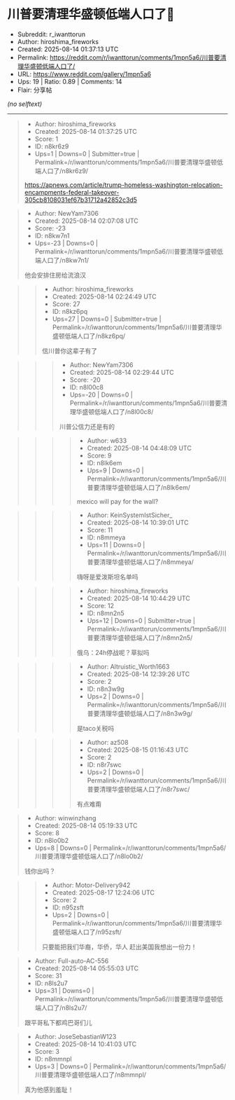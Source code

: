 # 川普要清理华盛顿低端人口了🤣

- Subreddit: r_iwanttorun
- Author: hiroshima_fireworks
- Created: 2025-08-14 01:37:13 UTC
- Permalink: https://reddit.com/r/iwanttorun/comments/1mpn5a6/川普要清理华盛顿低端人口了/
- URL: https://www.reddit.com/gallery/1mpn5a6
- Ups: 19 | Ratio: 0.89 | Comments: 14
- Flair: 分享帖

_(no selftext)_

---

> - Author: hiroshima_fireworks
> - Created: 2025-08-14 01:37:25 UTC
> - Score: 1
> - ID: n8kr6z9
> - Ups=1 | Downs=0 | Submitter=true | Permalink=/r/iwanttorun/comments/1mpn5a6/川普要清理华盛顿低端人口了/n8kr6z9/
>
> https://apnews.com/article/trump-homeless-washington-relocation-encampments-federal-takeover-305cb8108031ef67b31712a42852c3d5

> - Author: NewYam7306
> - Created: 2025-08-14 02:07:08 UTC
> - Score: -23
> - ID: n8kw7n1
> - Ups=-23 | Downs=0 | Permalink=/r/iwanttorun/comments/1mpn5a6/川普要清理华盛顿低端人口了/n8kw7n1/
>
> 他会安排住房给流浪汉

>> - Author: hiroshima_fireworks
>> - Created: 2025-08-14 02:24:49 UTC
>> - Score: 27
>> - ID: n8kz6pq
>> - Ups=27 | Downs=0 | Submitter=true | Permalink=/r/iwanttorun/comments/1mpn5a6/川普要清理华盛顿低端人口了/n8kz6pq/
>>
>> 信川普你这辈子有了

>>> - Author: NewYam7306
>>> - Created: 2025-08-14 02:29:44 UTC
>>> - Score: -20
>>> - ID: n8l00c8
>>> - Ups=-20 | Downs=0 | Permalink=/r/iwanttorun/comments/1mpn5a6/川普要清理华盛顿低端人口了/n8l00c8/
>>>
>>> 川普公信力还是有的

>>>> - Author: w633
>>>> - Created: 2025-08-14 04:48:09 UTC
>>>> - Score: 9
>>>> - ID: n8lk6em
>>>> - Ups=9 | Downs=0 | Permalink=/r/iwanttorun/comments/1mpn5a6/川普要清理华盛顿低端人口了/n8lk6em/
>>>>
>>>> mexico will pay for the wall?

>>>> - Author: KeinSystemIstSicher_
>>>> - Created: 2025-08-14 10:39:01 UTC
>>>> - Score: 11
>>>> - ID: n8mmeya
>>>> - Ups=11 | Downs=0 | Permalink=/r/iwanttorun/comments/1mpn5a6/川普要清理华盛顿低端人口了/n8mmeya/
>>>>
>>>> 嗨呀是爱泼斯坦名单吗

>>>> - Author: hiroshima_fireworks
>>>> - Created: 2025-08-14 10:44:29 UTC
>>>> - Score: 12
>>>> - ID: n8mn2n5
>>>> - Ups=12 | Downs=0 | Submitter=true | Permalink=/r/iwanttorun/comments/1mpn5a6/川普要清理华盛顿低端人口了/n8mn2n5/
>>>>
>>>> 俄乌：24h停战呢？草拟吗

>>>> - Author: Altruistic_Worth1663
>>>> - Created: 2025-08-14 12:39:26 UTC
>>>> - Score: 2
>>>> - ID: n8n3w9g
>>>> - Ups=2 | Downs=0 | Permalink=/r/iwanttorun/comments/1mpn5a6/川普要清理华盛顿低端人口了/n8n3w9g/
>>>>
>>>> 是taco关税吗

>>>> - Author: az508
>>>> - Created: 2025-08-15 01:16:43 UTC
>>>> - Score: 2
>>>> - ID: n8r7swc
>>>> - Ups=2 | Downs=0 | Permalink=/r/iwanttorun/comments/1mpn5a6/川普要清理华盛顿低端人口了/n8r7swc/
>>>>
>>>> 有点难甭

> - Author: winwinzhang
> - Created: 2025-08-14 05:19:33 UTC
> - Score: 8
> - ID: n8lo0b2
> - Ups=8 | Downs=0 | Permalink=/r/iwanttorun/comments/1mpn5a6/川普要清理华盛顿低端人口了/n8lo0b2/
>
> 钱你出吗？

>> - Author: Motor-Delivery942
>> - Created: 2025-08-17 12:24:06 UTC
>> - Score: 2
>> - ID: n95zsft
>> - Ups=2 | Downs=0 | Permalink=/r/iwanttorun/comments/1mpn5a6/川普要清理华盛顿低端人口了/n95zsft/
>>
>> 只要能把我们华裔，华侨，华人 赶出美国我想出一份力！ 

> - Author: Full-auto-AC-556
> - Created: 2025-08-14 05:55:03 UTC
> - Score: 31
> - ID: n8ls2u7
> - Ups=31 | Downs=0 | Permalink=/r/iwanttorun/comments/1mpn5a6/川普要清理华盛顿低端人口了/n8ls2u7/
>
> 跟平哥私下都鸡巴哥们儿

> - Author: JoseSebastianW123
> - Created: 2025-08-14 10:41:03 UTC
> - Score: 3
> - ID: n8mmnpl
> - Ups=3 | Downs=0 | Permalink=/r/iwanttorun/comments/1mpn5a6/川普要清理华盛顿低端人口了/n8mmnpl/
>
> 真为他感到羞耻！
